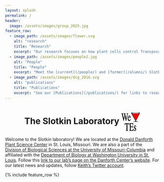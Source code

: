 ```yaml
---
layout: splash
permalink: /
header:
  image: /assets/images/group_2025.jpg
feature_row:
  - image_path: /assets/images/flower.svg
    alt: "research"
    title: "Research"
    excerpt: "Our research focuses on how plant cells control Transposable Elements (TEs), and how we can learn to control TEs as tools for genome engineering. See [here](/research/) for a description of our research."
  - image_path: /assets/images/people2.jpg
    alt: "People"
    title: "People"
    excerpt: "Meet the [current](/people/) and [former](/alumni/) Slotkin Lab members!"
  - image_path: /assets/images/dcg_2016.svg
    alt: "publications"
    title: "Publications"
    excerpt: "See our [Publications](/publications/) for links to research articles."
---
```

<h1 align="center"> The Slotkin Laboratory <img align="center" width="60" height="60" src="assets/images/logo_lab.svg" style="float:center;">

  </h1>

Welcome to the Slotkin laboratory! We are located at the [Donald Danforth Plant Science Center](https://www.danforthcenter.org) in St. Louis, Missouri. We are also a part of the [Division of Biological Sciences at the University of Missouri-Columbia](https://biology.missouri.edu) and affiliated with the [Department of Biology at Washington University in St. Louis](https://biology.wustl.edu). Follow this [link to our lab’s page on the Danforth Center’s website](https://www.danforthcenter.org/our-work/principal-investigators/r-keith-slotkin/). For our latest news and updates, follow [Keith’s Twitter account](https://twitter.com/Slotkin_Lab).

{% include feature_row %}
